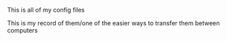 This is all of my config files

This is my record of them/one of the easier ways to transfer them between computers
